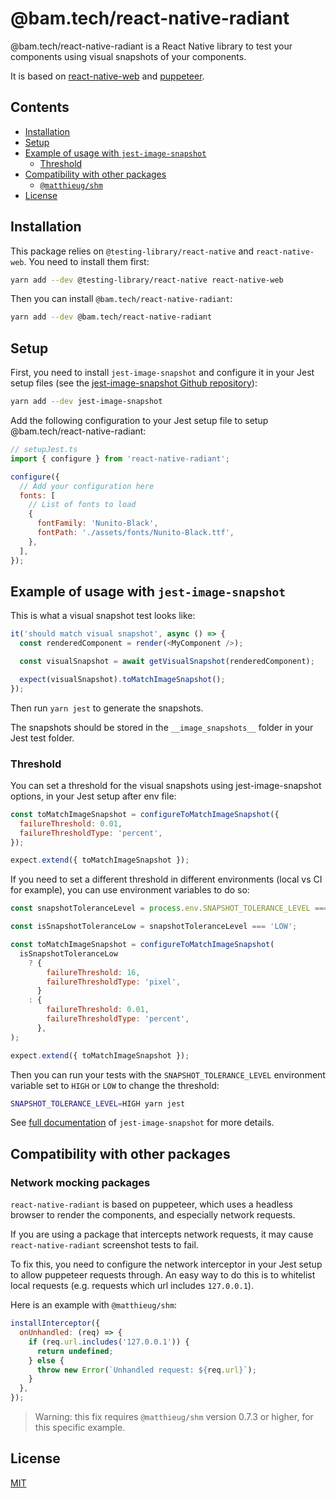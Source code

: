 # @bam.tech/react-native-radiant

@bam.tech/react-native-radiant is a React Native library to test your components using visual snapshots of your components.

It is based on [react-native-web](https://github.com/necolas/react-native-web) and [puppeteer](https://github.com/puppeteer/puppeteer).

## Contents

- [Installation](#installation)
- [Setup](#setup)
- [Example of usage with `jest-image-snapshot`](#example-of-usage-with-jest-image-snapshot)
  - [Threshold](#threshold)
- [Compatibility with other packages](#compatibility-with-other-packages)
  - [`@matthieug/shm`](#matthieugshm)
- [License](#license)

## Installation

This package relies on `@testing-library/react-native` and `react-native-web`. You need to install them first:

```bash
yarn add --dev @testing-library/react-native react-native-web
```

Then you can install `@bam.tech/react-native-radiant`:

```bash
yarn add --dev @bam.tech/react-native-radiant
```

## Setup

First, you need to install `jest-image-snapshot` and configure it in your Jest setup files (see the [jest-image-snapshot Github repository](https://github.com/americanexpress/jest-image-snapshot)):

```bash
yarn add --dev jest-image-snapshot
```

Add the following configuration to your Jest setup file to setup @bam.tech/react-native-radiant:

```javascript
// setupJest.ts
import { configure } from 'react-native-radiant';

configure({
  // Add your configuration here
  fonts: [
    // List of fonts to load
    {
      fontFamily: 'Nunito-Black',
      fontPath: './assets/fonts/Nunito-Black.ttf',
    },
  ],
});
```

## Example of usage with `jest-image-snapshot`

This is what a visual snapshot test looks like:

```javascript
it('should match visual snapshot', async () => {
  const renderedComponent = render(<MyComponent />);

  const visualSnapshot = await getVisualSnapshot(renderedComponent);

  expect(visualSnapshot).toMatchImageSnapshot();
});
```

Then run `yarn jest` to generate the snapshots.

The snapshots should be stored in the `__image_snapshots__` folder in your Jest test folder.

### Threshold

You can set a threshold for the visual snapshots using jest-image-snapshot options, in your Jest setup after env file:

```javascript
const toMatchImageSnapshot = configureToMatchImageSnapshot({
  failureThreshold: 0.01,
  failureThresholdType: 'percent',
});

expect.extend({ toMatchImageSnapshot });
```

If you need to set a different threshold in different environments (local vs CI for example), you can use environment variables to do so:

```javascript
const snapshotToleranceLevel = process.env.SNAPSHOT_TOLERANCE_LEVEL === 'HIGH' ? 'HIGH' : 'LOW'; // default to low tolerance level

const isSnapshotToleranceLow = snapshotToleranceLevel === 'LOW';

const toMatchImageSnapshot = configureToMatchImageSnapshot(
  isSnapshotToleranceLow
    ? {
        failureThreshold: 16,
        failureThresholdType: 'pixel',
      }
    : {
        failureThreshold: 0.01,
        failureThresholdType: 'percent',
      },
);

expect.extend({ toMatchImageSnapshot });
```

Then you can run your tests with the `SNAPSHOT_TOLERANCE_LEVEL` environment variable set to `HIGH` or `LOW` to change the threshold:

```bash
SNAPSHOT_TOLERANCE_LEVEL=HIGH yarn jest
```

See [full documentation](https://github.com/americanexpress/jest-image-snapshot) of `jest-image-snapshot` for more details.

## Compatibility with other packages

### Network mocking packages

`react-native-radiant` is based on puppeteer, which uses a headless browser to render the components, and especially network requests.

If you are using a package that intercepts network requests, it may cause `react-native-radiant` screenshot tests to fail.

To fix this, you need to configure the network interceptor in your Jest setup to allow puppeteer requests through. An easy way to do this is to whitelist local requests (e.g. requests which url includes `127.0.0.1`).

Here is an example with `@matthieug/shm`:

```javascript
installInterceptor({
  onUnhandled: (req) => {
    if (req.url.includes('127.0.0.1')) {
      return undefined;
    } else {
      throw new Error(`Unhandled request: ${req.url}`);
    }
  },
});
```

> Warning: this fix requires `@matthieug/shm` version 0.7.3 or higher, for this specific example.

## License

[MIT](./LICENSE)
